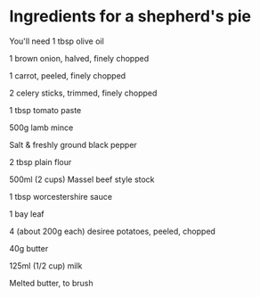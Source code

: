 # Ingredients for a shepherd's pie
You'll need 
 1 tbsp olive oil

1 brown onion, halved, finely chopped

1 carrot, peeled, finely chopped

2 celery sticks, trimmed, finely chopped

1 tbsp tomato paste

500g lamb mince

Salt & freshly ground black pepper

2 tbsp plain flour

500ml (2 cups) Massel beef style stock

1 tbsp worcestershire sauce

1 bay leaf

4 (about 200g each) desiree potatoes, peeled, chopped

40g butter

125ml (1/2 cup) milk

Melted butter, to brush
